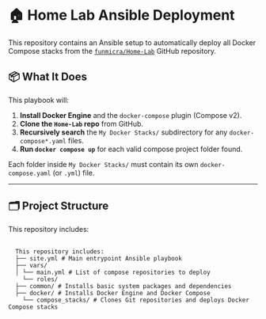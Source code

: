 # 🏠 Home Lab Ansible Deployment

This repository contains an Ansible setup to automatically deploy all Docker Compose stacks from the [`funmicra/Home-Lab`](https://github.com/funmicra/Home-Lab) GitHub repository.

## 📦 What It Does

This playbook will:

1. **Install Docker Engine** and the `docker-compose` plugin (Compose v2).
2. **Clone the `Home-Lab` repo** from GitHub.
3. **Recursively search** the `My Docker Stacks/` subdirectory for any `docker-compose*.yaml` files.
4. **Run `docker compose up`** for each valid compose project folder found.

Each folder inside `My Docker Stacks/` must contain its own `docker-compose.yaml` (or `.yml`) file.

---

## 🗂 Project Structure

This repository includes:

<pre lang="markdown"> <code>
  This repository includes: 
  ├── site.yml # Main entrypoint Ansible playbook 
  ├── vars/ 
  │ └── main.yml # List of compose repositories to deploy 
    └── roles/ 
  ├── common/ # Installs basic system packages and dependencies 
  ├── docker/ # Installs Docker Engine and Docker Compose 
    └── compose_stacks/ # Clones Git repositories and deploys Docker Compose stacks
</code> </pre>

